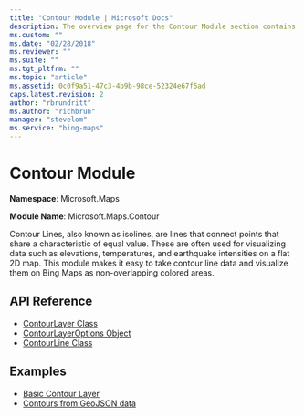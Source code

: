 ```yaml
---
title: "Contour Module | Microsoft Docs"
description: The overview page for the Contour Module section contains a description of Contour lines, also known as isolines, and links to API reference articles and code examples.
ms.custom: ""
ms.date: "02/28/2018"
ms.reviewer: ""
ms.suite: ""
ms.tgt_pltfrm: ""
ms.topic: "article"
ms.assetid: 0c0f9a51-47c3-4b9b-98ce-52324e67f5ad
caps.latest.revision: 2
author: "rbrundritt"
ms.author: "richbrun"
manager: "stevelom"
ms.service: "bing-maps"
---
```


# Contour Module

**Namespace**: Microsoft.Maps

**Module Name**: Microsoft.Maps.Contour

Contour Lines, also known as isolines, are lines that connect points that share a characteristic of equal value. These are often used for visualizing data such as elevations, temperatures, and earthquake intensities on a flat 2D map. This module makes it easy to take contour line data and visualize them on Bing Maps as non-overlapping colored areas. 

## API Reference

* [ContourLayer Class](contourlayer-class.md)
* [ContourLayerOptions Object](contourlayeroptions-object.md)
* [ContourLine Class](contourline-class.md) 

## Examples

* [Basic Contour Layer](../../map-control-concepts/contour-module-examples/basic-contour-layer.md)
* [Contours from GeoJSON data](../../map-control-concepts/contour-module-examples/contours-from-geojson-data.md)
